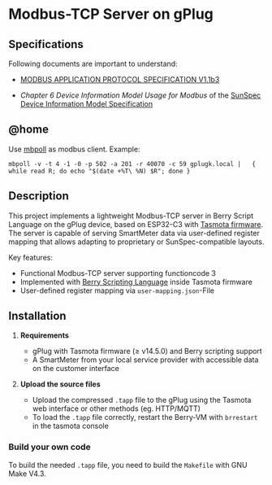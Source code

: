 # Modbus-TCP Server on gPlug

## Specifications

Following documents are important to understand:

- [MODBUS APPLICATION PROTOCOL SPECIFICATION
V1.1b3](https://www.afs.enea.it/project/protosphera/Proto-Sphera_Full_Documents/mpdocs/docs_EEI/Modbus_Application_Protocol_V1_1b3.pdf)

- *Chapter 6 Device Information Model Usage for Modbus* of the [SunSpec Device Information Model
Specification](https://sunspec.org/wp-content/uploads/2025/01/SunSpec-Device-Information-Model-Specificiation-V1-2-1-1.pdf)

## @home

Use [mbpoll](https://github.com/epsilonrt/mbpoll) as modbus client. Example:

```shell
mbpoll -v -t 4 -1 -0 -p 502 -a 201 -r 40070 -c 59 gplugk.local |   { while read R; do echo "$(date +%T\ %N) $R"; done }
```

## Description

This project implements a lightweight Modbus-TCP server in Berry Script Language on the gPlug device, based on ESP32-C3 with [Tasmota firmware](https://tasmota.github.io/docs/).
The server is capable of serving SmartMeter data via user-defined register mapping that allows adapting to proprietary or SunSpec-compatible layouts.

Key features:

- Functional Modbus-TCP server supporting functioncode 3
- Implemented with [Berry Scripting Language](https://berry-lang.github.io/) inside Tasmota firmware
- User-defined register mapping via `user-mapping.json`-File

## Installation

1. **Requirements**
   - gPlug with Tasmota firmware (≥ v14.5.0) and Berry scripting support
   - A SmartMeter from your local service provider with accessible data on the customer interface

2. **Upload the source files**
   - Upload the compressed `.tapp` file to the gPlug using the Tasmota web interface or other methods (eg. HTTP/MQTT)
   - To load the `.tapp` file correctly, restart the Berry-VM with `brrestart` in the tasmota console


### Build your own code

To build the needed `.tapp` file, you need to build the `Makefile` with GNU Make V4.3.
